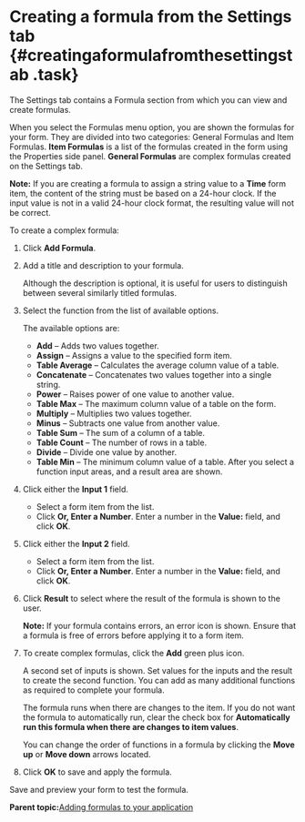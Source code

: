 # Creating a formula from the Settings tab {#creatingaformulafromthesettingstab .task}

The Settings tab contains a Formula section from which you can view and create formulas.

When you select the Formulas menu option, you are shown the formulas for your form. They are divided into two categories: General Formulas and Item Formulas. **Item Formulas** is a list of the formulas created in the form using the Properties side panel. **General Formulas** are complex formulas created on the Settings tab.

**Note:** If you are creating a formula to assign a string value to a **Time** form item, the content of the string must be based on a 24-hour clock. If the input value is not in a valid 24-hour clock format, the resulting value will not be correct.

To create a complex formula:

1.  Click **Add Formula**.

2.  Add a title and description to your formula.

    Although the description is optional, it is useful for users to distinguish between several similarly titled formulas.

3.  Select the function from the list of available options.

    The available options are:

    -   **Add** – Adds two values together.
    -   **Assign** – Assigns a value to the specified form item.
    -   **Table Average** – Calculates the average column value of a table.
    -   **Concatenate** – Concatenates two values together into a single string.
    -   **Power** – Raises power of one value to another value.
    -   **Table Max** – The maximum column value of a table on the form.
    -   **Multiply** – Multiplies two values together.
    -   **Minus** – Subtracts one value from another value.
    -   **Table Sum** – The sum of a column of a table.
    -   **Table Count** – The number of rows in a table.
    -   **Divide** – Divide one value by another.
    -   **Table Min** – The minimum column value of a table.
    After you select a function input areas, and a result area are shown.

4.  Click either the **Input 1** field.

    -   Select a form item from the list.
    -   Click **Or, Enter a Number**. Enter a number in the **Value:** field, and click **OK**.
5.  Click either the **Input 2** field.

    -   Select a form item from the list.
    -   Click **Or, Enter a Number**. Enter a number in the **Value:** field, and click **OK**.
6.  Click **Result** to select where the result of the formula is shown to the user.

    **Note:** If your formula contains errors, an error icon is shown. Ensure that a formula is free of errors before applying it to a form item.

7.  To create complex formulas, click the **Add** green plus icon.

    A second set of inputs is shown. Set values for the inputs and the result to create the second function. You can add as many additional functions as required to complete your formula.

    The formula runs when there are changes to the item. If you do not want the formula to automatically run, clear the check box for **Automatically run this formula when there are changes to item values**.

    You can change the order of functions in a formula by clicking the **Move up** or **Move down** arrows located.

8.  Click **OK** to save and apply the formula.


Save and preview your form to test the formula.

**Parent topic:**[Adding formulas to your application](cr_adding_formulas_toc.md)

